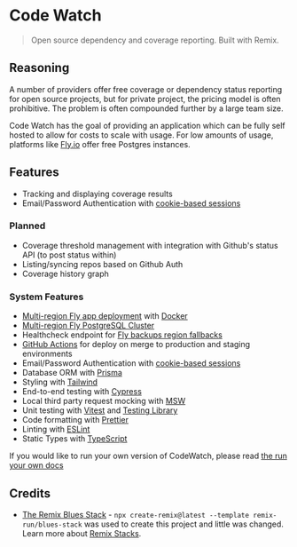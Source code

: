 # Code Watch

> Open source dependency and coverage reporting. Built with Remix.

## Reasoning

A number of providers offer free coverage or dependency status reporting for open source projects, but for private project, the pricing model is often prohibitive. The problem is often compounded further by a large team size.

Code Watch has the goal of providing an application which can be fully self hosted to allow for costs to scale with usage. For low amounts of usage, platforms like [Fly.io](https://fly.io) offer free Postgres instances.

## Features

- Tracking and displaying coverage results
- Email/Password Authentication with [cookie-based sessions](https://remix.run/utils/sessions#creatememorysessionstorage)

### Planned

* Coverage threshold management with integration with Github's status API (to post status within)
* Listing/syncing repos based on Github Auth
* Coverage history graph

### System Features

- [Multi-region Fly app deployment](https://fly.io/docs/reference/scaling/) with [Docker](https://www.docker.com/)
- [Multi-region Fly PostgreSQL Cluster](https://fly.io/docs/getting-started/multi-region-databases/)
- Healthcheck endpoint for [Fly backups region fallbacks](https://fly.io/docs/reference/configuration/#services-http_checks)
- [GitHub Actions](https://github.com/features/actions) for deploy on merge to production and staging environments
- Email/Password Authentication with [cookie-based sessions](https://remix.run/utils/sessions#creatememorysessionstorage)
- Database ORM with [Prisma](https://prisma.io)
- Styling with [Tailwind](https://tailwindcss.com/)
- End-to-end testing with [Cypress](https://cypress.io)
- Local third party request mocking with [MSW](https://mswjs.io)
- Unit testing with [Vitest](https://vitest.dev) and [Testing Library](https://testing-library.com)
- Code formatting with [Prettier](https://prettier.io)
- Linting with [ESLint](https://eslint.org)
- Static Types with [TypeScript](https://typescriptlang.org)

If you would like to run your own version of CodeWatch, please read [the run your own docs](./run_your_own.md)

## Credits

* [The Remix Blues Stack](https://repository-images.githubusercontent.com/4610126https://github.com/remix-run/blues-stack) - `npx create-remix@latest --template remix-run/blues-stack` was used to create this project and little was changed. Learn more about [Remix Stacks](https://remix.run/stacks).

